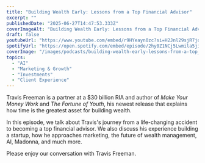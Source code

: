 ```yaml
---
title: "Building Wealth Early: Lessons from a Top Financial Advisor"
excerpt: ""
publishedDate: "2025-06-27T14:47:53.333Z"
coverImageAlt: "Building Wealth Early: Lessons from a Top Financial Advisor"
draft: false
youtubeUrl: "https://www.youtube.com/embed/r9HYeayn0zc?si=H2Jnl29sjR7jogJO"
spotifyUrl: "https://open.spotify.com/embed/episode/2hy0Z1NCj5Lwmila5jik3Y"
coverImage: "/images/podcasts/building-wealth-early-lessons-from-a-top__6668ecda38f4d4b8dc4eb823_6661c8e0881ba7586b56d250_.png"
topics:
  - "AI"
  - "Marketing & Growth"
  - "Investments"
  - "Client Experience"
---
```

<p id="">Travis Freeman is a partner at a $30 billion RIA and author of <em id="">Make Your Money Work</em> and <em id="">The Fortune of Youth</em>, his newest release that explains how time is the greatest asset for building wealth.</p><p id="">In this episode, we talk about Travis's journey from a life-changing accident to becoming a top financial advisor. We also discuss his experience building a startup, how he approaches marketing, the future of wealth management, AI, Madonna, and much more.</p><p id="">Please enjoy our conversation with Travis Freeman.</p>
